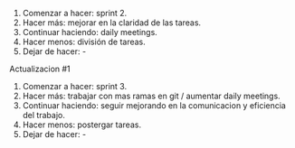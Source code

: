 1. Comenzar a hacer: sprint 2.
2. Hacer más: mejorar en la claridad de las tareas.
3. Continuar haciendo: daily meetings.
4. Hacer menos: división de tareas.
5. Dejar de hacer: -

Actualizacion #1
1. Comenzar a hacer: sprint 3.
2. Hacer más: trabajar con mas ramas en git / aumentar daily meetings.
3. Continuar haciendo: seguir mejorando en la comunicacion y eficiencia del trabajo. 
4. Hacer menos: postergar tareas.
5. Dejar de hacer: -